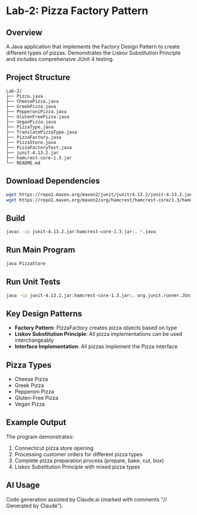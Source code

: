# Lab-2: Pizza Factory Pattern

## Overview
A Java application that implements the Factory Design Pattern to create different types of pizzas. Demonstrates the Liskov Substitution Principle and includes comprehensive JUnit 4 testing.

## Project Structure
```
Lab-2/
├── Pizza.java
├── CheesePizza.java
├── GreekPizza.java
├── PepperoniPizza.java
├── GlutenFreePizza.java
├── VeganPizza.java
├── PizzaType.java
├── TranslatePizzaType.java
├── PizzaFactory.java
├── PizzaStore.java
├── PizzaFactoryTest.java
├── junit-4.13.2.jar          
├── hamcrest-core-1.3.jar     
└── README.md                   
```

## Download Dependencies
```bash
wget https://repo1.maven.org/maven2/junit/junit/4.13.2/junit-4.13.2.jar
wget https://repo1.maven.org/maven2/org/hamcrest/hamcrest-core/1.3/hamcrest-core-1.3.jar
```

## Build
```bash
javac -cp junit-4.13.2.jar:hamcrest-core-1.3.jar:. *.java
```

## Run Main Program
```bash
java PizzaStore
```

## Run Unit Tests
```bash
java -cp junit-4.13.2.jar:hamcrest-core-1.3.jar:. org.junit.runner.JUnitCore PizzaFactoryTest
```

## Key Design Patterns
- **Factory Pattern**: PizzaFactory creates pizza objects based on type
- **Liskov Substitution Principle**: All pizza implementations can be used interchangeably
- **Interface Implementation**: All pizzas implement the Pizza interface

## Pizza Types
- Cheese Pizza
- Greek Pizza  
- Pepperoni Pizza
- Gluten-Free Pizza
- Vegan Pizza

## Example Output
The program demonstrates:
1. Connecticut pizza store opening
2. Processing customer orders for different pizza types
3. Complete pizza preparation process (prepare, bake, cut, box)
4. Liskov Substitution Principle with mixed pizza types

## AI Usage
Code generation assisted by Claude.ai (marked with comments "// Generated by Claude").